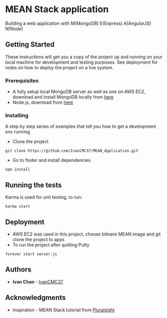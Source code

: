 # MEAN Stack application

Building a web application with M(MongoDB) E(Express) A(AngularJS) N(Node)

## Getting Started

These instructions will get you a copy of the project up and running on your local machine for development and testing purposes. See deployment for notes on how to deploy the project on a live system.

### Prerequisites

- A fully setup local MongoDB server as well as one on AWS EC2, download and Install MongoDB locally from [here](https://www.mongodb.com/)
- Node.js, download from [here](https://nodejs.org/en/)


### Installing

A step by step series of examples that tell you how to get a development env running

- Clone the project

```
git clone https://github.com/IvanCMC37/MEAN_Application.git
```

- Go to floder and install dependencies

```
npm install
```

## Running the tests

Karma is used for unit testing, to run:

```
karma start
```

## Deployment

- AWS EC2 was used in this project, choose bitnami MEAN image and git clone the project to apps
- To run the project after quitting Putty
```
forever start server.js
```

## Authors

* **Ivan Chan**  - [IvanCMC37](https://github.com/IvanCMC37)

## Acknowledgments

* Inspiration - MEAN Stack tutorial from [Pluralsight](https://app.pluralsight.com/library/)
